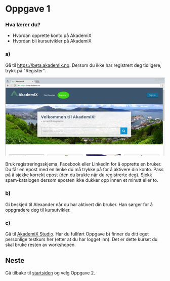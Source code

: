 # Oppgave 1

### Hva lærer du?
* Hvordan opprette konto på AkademiX
* Hvordan bli kursutvikler på AkademiX


### a)
Gå til https://beta.akademix.no. Dersom du ikke har registrert deg tidligere, trykk på "Register". 

![Registrer deg](register.png)

Bruk registreringsskjema, Facebook eller LinkedIn for å opprette en bruker. Du får en epost med en lenke du må trykke på for å aktivere din konto. Pass på å sjekke korrekt epost (den du brukte når du registrerte deg). Sjekk spam-katalogen dersom eposten ikke dukker opp innen et minutt eller to.

### b)
Gi beskjed til Alexander når du har aktivert din bruker. Han sørger for å oppgradere deg til kursutvikler.

### c)

Gå til [AkademiX Studio](https://beta.akademix.no:18010). Har du fullført Oppgave b) finner du ditt eget personlige testkurs her (etter at du har logget inn). Det er dette kurset du skal bruke resten av workshopen. 




## Neste
Gå tilbake til [startsiden](../README.md#oppgaver) og velg Oppgave 2.

